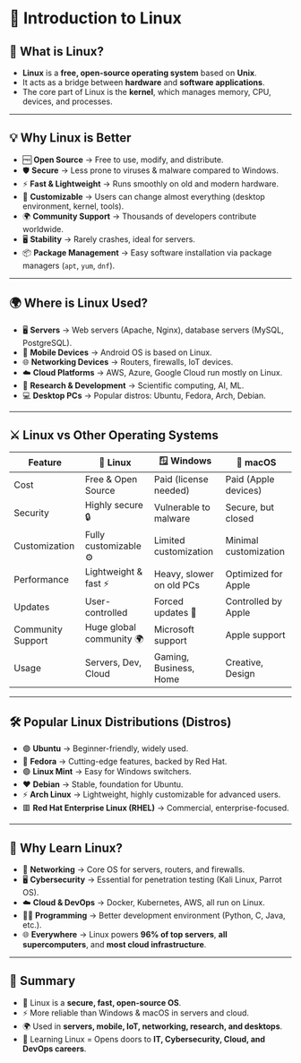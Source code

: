 # 🐧 Introduction to Linux

## 🔎 What is Linux?
- **Linux** is a **free, open-source operating system** based on **Unix**.  
- It acts as a bridge between **hardware** and **software applications**.  
- The core part of Linux is the **kernel**, which manages memory, CPU, devices, and processes.  

---

## 💡 Why Linux is Better
- 🆓 **Open Source** → Free to use, modify, and distribute.  
- 🛡️ **Secure** → Less prone to viruses & malware compared to Windows.  
- ⚡ **Fast & Lightweight** → Runs smoothly on old and modern hardware.  
- 🔧 **Customizable** → Users can change almost everything (desktop environment, kernel, tools).  
- 🌍 **Community Support** → Thousands of developers contribute worldwide.  
- 🖥️ **Stability** → Rarely crashes, ideal for servers.  
- 📦 **Package Management** → Easy software installation via package managers (`apt`, `yum`, `dnf`).  

---

## 🌍 Where is Linux Used?
- 🖥️ **Servers** → Web servers (Apache, Nginx), database servers (MySQL, PostgreSQL).  
- 📱 **Mobile Devices** → Android OS is based on Linux.  
- 🌐 **Networking Devices** → Routers, firewalls, IoT devices.  
- ☁️ **Cloud Platforms** → AWS, Azure, Google Cloud run mostly on Linux.  
- 🧪 **Research & Development** → Scientific computing, AI, ML.  
- 💻 **Desktop PCs** → Popular distros: Ubuntu, Fedora, Arch, Debian.  

---

## ⚔️ Linux vs Other Operating Systems

| Feature             | 🐧 Linux                | 🪟 Windows             | 🍏 macOS             |
|---------------------|-------------------------|------------------------|----------------------|
| Cost                | Free & Open Source      | Paid (license needed)  | Paid (Apple devices) |
| Security            | Highly secure 🔒        | Vulnerable to malware  | Secure, but closed   |
| Customization       | Fully customizable ⚙️   | Limited customization  | Minimal customization|
| Performance         | Lightweight & fast ⚡    | Heavy, slower on old PCs| Optimized for Apple  |
| Updates             | User-controlled         | Forced updates 🔄      | Controlled by Apple  |
| Community Support   | Huge global community 🌍 | Microsoft support      | Apple support        |
| Usage               | Servers, Dev, Cloud     | Gaming, Business, Home | Creative, Design     |

---

## 🛠️ Popular Linux Distributions (Distros)
- 🟣 **Ubuntu** → Beginner-friendly, widely used.  
- 🔵 **Fedora** → Cutting-edge features, backed by Red Hat.  
- 🟢 **Linux Mint** → Easy for Windows switchers.  
- ❤️ **Debian** → Stable, foundation for Ubuntu.  
- ⚡ **Arch Linux** → Lightweight, highly customizable for advanced users.  
- 🟥 **Red Hat Enterprise Linux (RHEL)** → Commercial, enterprise-focused.  

---

## 🚀 Why Learn Linux?
- 📡 **Networking** → Core OS for servers, routers, and firewalls.  
- 🖥️ **Cybersecurity** → Essential for penetration testing (Kali Linux, Parrot OS).  
- ☁️ **Cloud & DevOps** → Docker, Kubernetes, AWS, all run on Linux.  
- 👨‍💻 **Programming** → Better development environment (Python, C, Java, etc.).  
- 🌐 **Everywhere** → Linux powers **96% of top servers**, **all supercomputers**, and **most cloud infrastructure**.  

---

## 📝 Summary
- 🐧 Linux is a **secure, fast, open-source OS**.  
- ⚡ More reliable than Windows & macOS in servers and cloud.  
- 🌍 Used in **servers, mobile, IoT, networking, research, and desktops**.  
- 🎯 Learning Linux = Opens doors to **IT, Cybersecurity, Cloud, and DevOps careers**.  
